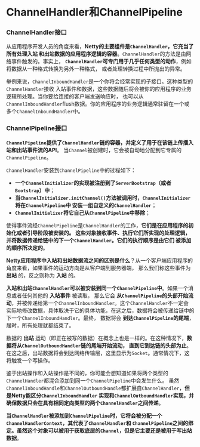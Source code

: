 ChannelHandler和ChannelPipeline
=================================================================
### ChannelHandler接口
从应用程序开发人员的角度来看，**Netty的主要组件是`ChannelHandler`，它充当了所有处理入站
和出站数据的应用程序逻辑的容器**。`ChannelHandler`的方法是由网络事件触发的。事实上，
**`ChannelHandler`可专门用于几乎任何类型的动作**，例如将数据从一种格式转换为另外一种格式，
或者处理转换过程中所抛出的异常。

举例来说，`ChannelInboundHandler`是一个你将会经常实现的子接口。这种类型的`ChannelHandler`接收
入站事件和数据，这些数据随后将会被你的应用程序的业务逻辑所处理。当你要给连接的客户端发送响应时，
也可以从`ChannelInboundHandler`flush数据。你的应用程序的业务逻辑通常驻留在一个或多个`ChannelInboundHandler`中。

### ChannelPipeline接口
**`ChannelPipeline`提供了`ChannelHandler`链的容器，并定义了用于在该链上传播入站和出站事件流的API**。
当`Channel`被创建时，它会被自动地分配到它专属的`ChannelPipeline`。

`ChannelHandler`安装到`ChannelPipeline`中的过程如下：
+ **一个`ChannelInitializer`的实现被注册到了`ServerBootstrap`（或者`Bootstrap`）中**；
+ **当`ChannelInitializer.initChannel()`方法被调用时，`ChannelInitializer`将在`ChannelPipeline`中
安装一组自定义的`ChannelHandler`**；
+ **`ChannelInitializer`将它自己从`ChannelPipeline`中移除**；

使得事件流经`ChannelPipeline`是`ChannelHandler`的工作，**它们是在应用程序的初始化或者引导阶段被安装的。
这些对象接收事件、执行它们所实现的处理逻辑，并将数据传递给链中的下一个`ChannelHandler`。它们的执行顺序是由它们
被添加的顺序所决定的**。

**Netty应用程序中入站和出站数据流之间的区别是什么**？从一个客户端应用程序的角度来看，如果事件的运动方向是从客户端到服务器端，
那么我们称这些事件为 **出站** 的，反之则称为 **入站** 的。

**入站和出站`ChannelHandler`可以被安装到同一个`ChannelPipeline`中**。如果一个消息或者任何其他的 **入站事件** 被读取，
那么它会 **从`ChannelPipeline`的头部开始流动**，并被传递给第一个`ChannelInboundHandler`。这个`ChannelHandler`不一定会
实际地修改数据，具体取决于它的具体功能，在这之后，数据将会被传递给链中的下一个`ChannelInboundHandler`。最终，
数据将会 **到达`ChannelPipeline`的尾端**，届时，所有处理就都结束了。

数据的 **出站** 运动（即正在被写的数据）在概念上也是一样的。在这种情况下，**数据将从`ChannelOutboundHandler`链的尾端开始流动，
直到它到达链的头部为止**。在这之后，出站数据将会到达网络传输层，这里显示为`Socket`。通常情况下，这将触发一个写操作。 

鉴于出站操作和入站操作是不同的，你可能会想知道如果将两个类型的`ChannelHandler`都混合添加到同一个`ChannelPipeline`中会发生什么。
虽然`ChannelInboundHandle`和`ChannelOutboundHandle`都扩展自`ChannelHandler`，**但是Netty能区分`ChannelInboundHandler`
实现和`ChannelOutboundHandler`实现，并确保数据只会在具有相同定向类型的两个`ChannelHandler`之间传递**。

**当`ChannelHandler`被添加到`ChannelPipeline`时，它将会被分配一个`ChannelHandlerContext`，其代表了`ChannelHandler`和
`ChannelPipeline`之间的绑定。虽然这个对象可以被用于获取底层的`Channel`，但是它主要还是被用于写出站数据**。


